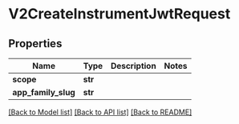 # V2CreateInstrumentJwtRequest

## Properties
Name | Type | Description | Notes
------------ | ------------- | ------------- | -------------
**scope** | **str** |  | 
**app_family_slug** | **str** |  | 

[[Back to Model list]](../README.md#documentation-for-models) [[Back to API list]](../README.md#documentation-for-api-endpoints) [[Back to README]](../README.md)

